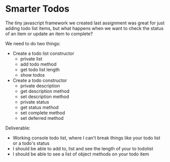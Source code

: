 # Smarter Todos

The tiny javascript framework we created last assignment was great for just adding todo list items, but what happens when we want to check the status of an item or update an item to complete?

We need to do two things:

- Create a todo list constructor
    - private list
    - add todo method
    - get todo list length
    - show todos
- Create a todo constructor
    - private description
    - get description method
    - set description method
    - private status
    - get status method
    - set complete method
    - set deferred method

Deliverable:

- Working console todo list, where I can't break things like your todo list or a todo's status
- I should be able to add to, list and see the length of your to todolist
- I should be able to see a list of object methods on your todo item
